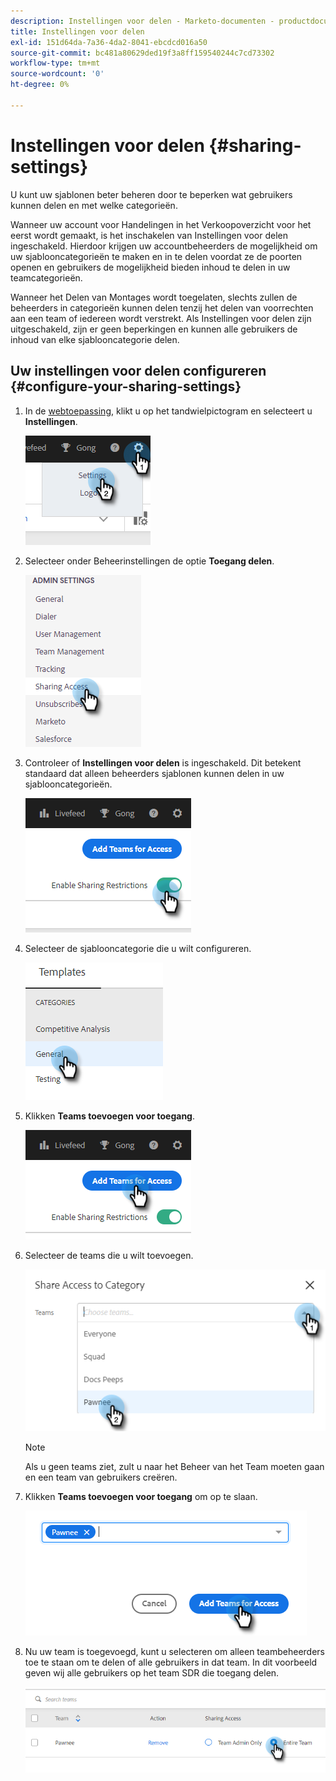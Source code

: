 ```yaml
---
description: Instellingen voor delen - Marketo-documenten - productdocumentatie
title: Instellingen voor delen
exl-id: 151d64da-7a36-4da2-8041-ebcdcd016a50
source-git-commit: bc481a80629ded19f3a8ff159540244c7cd73302
workflow-type: tm+mt
source-wordcount: '0'
ht-degree: 0%

---
```


# Instellingen voor delen {#sharing-settings}

U kunt uw sjablonen beter beheren door te beperken wat gebruikers kunnen delen en met welke categorieën.

Wanneer uw account voor Handelingen in het Verkoopoverzicht voor het eerst wordt gemaakt, is het inschakelen van Instellingen voor delen ingeschakeld. Hierdoor krijgen uw accountbeheerders de mogelijkheid om uw sjablooncategorieën te maken en in te delen voordat ze de poorten openen en gebruikers de mogelijkheid bieden inhoud te delen in uw teamcategorieën.

Wanneer het Delen van Montages wordt toegelaten, slechts zullen de beheerders in categorieën kunnen delen tenzij het delen van voorrechten aan een team of iedereen wordt verstrekt. Als Instellingen voor delen zijn uitgeschakeld, zijn er geen beperkingen en kunnen alle gebruikers de inhoud van elke sjablooncategorie delen.

## Uw instellingen voor delen configureren {#configure-your-sharing-settings}

1. In de [webtoepassing](https://toutapp.com/login), klikt u op het tandwielpictogram en selecteert u **Instellingen**.

   ![](assets/sharing-settings-1.png)

1. Selecteer onder Beheerinstellingen de optie **Toegang delen**.

   ![](assets/sharing-settings-2.png)

1. Controleer of **Instellingen voor delen** is ingeschakeld. Dit betekent standaard dat alleen beheerders sjablonen kunnen delen in uw sjablooncategorieën.

   ![](assets/sharing-settings-3.png)

1. Selecteer de sjablooncategorie die u wilt configureren.

   ![](assets/sharing-settings-4.png)

1. Klikken **Teams toevoegen voor toegang**.

   ![](assets/sharing-settings-5.png)

1. Selecteer de teams die u wilt toevoegen.

   ![](assets/sharing-settings-6.png)

   >[!NOTE]
   >
   >Als u geen teams ziet, zult u naar het Beheer van het Team moeten gaan en een team van gebruikers creëren.

1. Klikken **Teams toevoegen voor toegang** om op te slaan.

   ![](assets/sharing-settings-7.png)

1. Nu uw team is toegevoegd, kunt u selecteren om alleen teambeheerders toe te staan om te delen of alle gebruikers in dat team. In dit voorbeeld geven wij alle gebruikers op het team SDR die toegang delen.

   ![](assets/sharing-settings-8.png)
